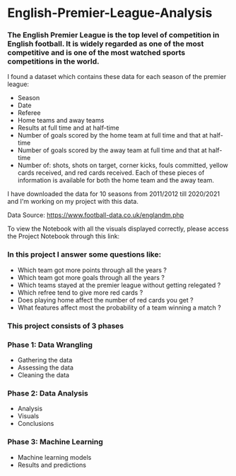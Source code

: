 # English-Premier-League-Analysis

### The English Premier League is the top level of competition in English football. It is widely regarded as one of the most competitive and is one of the most watched sports competitions in the world.

I found a dataset which contains these data for each season of the premier league:

- Season
- Date
- Referee
- Home teams and away teams
- Results at full time and at half-time
- Number of goals scored by the home team at full time and that at half-time
- Number of goals scored by the away team at full time and that at half-time
- Number of: shots, shots on target, corner kicks, fouls committed, yellow cards received, and red cards received. Each of these pieces of information is available for both the home team and the away team.

I have downloaded the data for 10 seasons from 2011/2012 till 2020/2021 and I'm working on my project with this data.

Data Source: https://www.football-data.co.uk/englandm.php

To view the Notebook with all the visuals displayed correctly, please access the Project Notebook through this link:

### In this project I answer some questions like:

- Which team got more points through all the years ?
- Which team got more goals through all the years ?
- Which teams stayed at the premier league without getting relegated ?
- Which refree tend to give more red cards ?
- Does playing home affect the number of red cards you get ?
- What features affect most the probability of a team winning a match ?

### This project consists of 3 phases

### Phase 1: Data Wrangling
- Gathering the data
- Assessing the data
- Cleaning the data

### Phase 2: Data Analysis
- Analysis
- Visuals
- Conclusions

### Phase 3: Machine Learning
- Machine learning models
- Results and predictions

